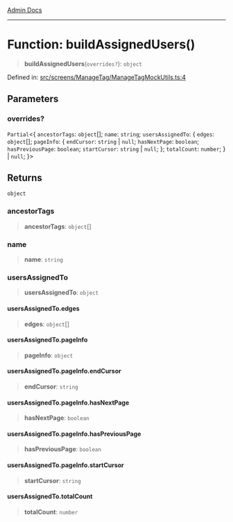 [Admin Docs](/)

***

# Function: buildAssignedUsers()

> **buildAssignedUsers**(`overrides?`): `object`

Defined in: [src/screens/ManageTag/ManageTagMockUtils.ts:4](https://github.com/PalisadoesFoundation/talawa-admin/blob/main/src/screens/ManageTag/ManageTagMockUtils.ts#L4)

## Parameters

### overrides?

`Partial`\<\{ `ancestorTags`: `object`[]; `name`: `string`; `usersAssignedTo`: \{ `edges`: `object`[]; `pageInfo`: \{ `endCursor`: `string` \| `null`; `hasNextPage`: `boolean`; `hasPreviousPage`: `boolean`; `startCursor`: `string` \| `null`; \}; `totalCount`: `number`; \} \| `null`; \}\>

## Returns

`object`

### ancestorTags

> **ancestorTags**: `object`[]

### name

> **name**: `string`

### usersAssignedTo

> **usersAssignedTo**: `object`

#### usersAssignedTo.edges

> **edges**: `object`[]

#### usersAssignedTo.pageInfo

> **pageInfo**: `object`

#### usersAssignedTo.pageInfo.endCursor

> **endCursor**: `string`

#### usersAssignedTo.pageInfo.hasNextPage

> **hasNextPage**: `boolean`

#### usersAssignedTo.pageInfo.hasPreviousPage

> **hasPreviousPage**: `boolean`

#### usersAssignedTo.pageInfo.startCursor

> **startCursor**: `string`

#### usersAssignedTo.totalCount

> **totalCount**: `number`
